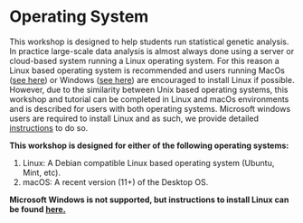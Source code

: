 [//]: ![Screenshot](img/sib1.jpg)

# Operating System 

This workshop is designed to help students run statistical genetic analysis.  In practice large-scale data analysis is almost always done using 
a server or cloud-based system running a Linux operating system.  For this reason a Linux based operating system is recommended and users 
running MacOs ([see here](https://ubuntu.com/tutorials/create-a-usb-stick-on-macos#1-overview)) or Windows ([see here](https://learn.microsoft.com/en-us/windows/wsl/install))
are encouraged to install Linux if possible.  However, due to the similarity between Unix based operating systems, this workshop and tutorial can be completed in Linux and macOs 
environments and is described for users with both operating systems. Microsoft windows users are required to install Linux and as such, we provide detailed [instructions](misc_linux.md) to do so. 





**This workshop is designed for either of the following operating systems:** 

1. Linux: A Debian compatible Linux based operating system (Ubuntu, Mint, etc).  
2. macOS: A recent version (11+) of the Desktop OS. 

**Microsoft Windows is not supported, but instructions to install Linux can be found [here.](misc_linux)**




